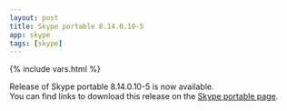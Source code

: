 ```yaml
---
layout: post
title: Skype portable 8.14.0.10-5
app: skype
tags: [skype]
---
```

{% include vars.html %}

Release of Skype portable 8.14.0.10-5 is now available.<br />
You can find links to download this release on the [Skype portable page](/app/skype-portable).